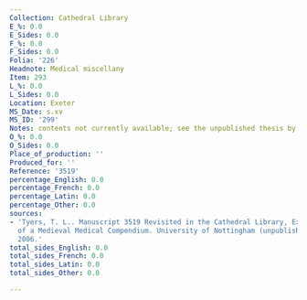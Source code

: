 ```yaml
---
Collection: Cathedral Library
E_%: 0.0
E_Sides: 0.0
F_%: 0.0
F_Sides: 0.0
Folia: '226'
Headnote: Medical miscellany
Item: 293
L_%: 0.0
L_Sides: 0.0
Location: Exeter
MS_Date: s.xv
MS_ID: '299'
Notes: contents not currently available; see the unpublished thesis by Tyers, T. L.
O_%: 0.0
O_Sides: 0.0
Place_of_production: ''
Produced_for: ''
Reference: '3519'
percentage_English: 0.0
percentage_French: 0.0
percentage_Latin: 0.0
percentage_Other: 0.0
sources:
- 'Tyers, T. L.. Manuscript 3519 Revisited in the Cathedral Library, Exeter: An Analysis
  of a Medieval Medical Compendium. University of Nottingham (unpublished MA thesis),
  2006.'
total_sides_English: 0.0
total_sides_French: 0.0
total_sides_Latin: 0.0
total_sides_Other: 0.0

---
```

